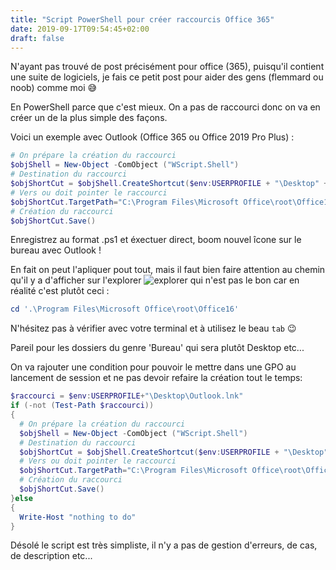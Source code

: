 ```yaml
---
title: "Script PowerShell pour créer raccourcis Office 365"
date: 2019-09-17T09:54:45+02:00
draft: false
---
```


N'ayant pas trouvé de post précisément pour office (365), puisqu'il contient une suite de logiciels, je fais ce petit post pour aider des gens (flemmard ou noob) comme moi 😅

En PowerShell parce que c'est mieux. On a pas de raccourci donc on va en créer un de la plus simple des façons.

Voici un exemple avec Outlook (Office 365 ou Office 2019 Pro Plus) :

```PowerShell
# On prépare la création du raccourci
$objShell = New-Object -ComObject ("WScript.Shell")
# Destination du raccourci
$objShortCut = $objShell.CreateShortcut($env:USERPROFILE + "\Desktop" +"\Outlook.lnk")
# Vers ou doit pointer le raccourci
$objShortCut.TargetPath="C:\Program Files\Microsoft Office\root\Office16\OUTLOOK.EXE"
# Création du raccourci
$objShortCut.Save()
```
Enregistrez au format .ps1 et éxectuer direct, boom nouvel îcone sur le bureau avec Outlook !

En fait on peut l'apliquer pout tout, mais il faut bien faire attention au chemin qu'il y a d'afficher sur l'explorer
![explorer](/explorer-office.PNG)
qui n'est pas le bon car en réalité c'est plutôt ceci :
```PowerShell
cd '.\Program Files\Microsoft Office\root\Office16'
```
N'hésitez pas à vérifier avec votre terminal et à utilisez le beau `tab` 😉

Pareil pour les dossiers du genre 'Bureau' qui sera plutôt Desktop etc...

On va rajouter une condition pour pouvoir le mettre dans une GPO au lancement de session et ne pas devoir refaire la création tout le temps:
```PowerShell
$raccourci = $env:USERPROFILE+"\Desktop\Outlook.lnk"
if (-not (Test-Path $raccourci))
{
  # On prépare la création du raccourci
  $objShell = New-Object -ComObject ("WScript.Shell")
  # Destination du raccourci
  $objShortCut = $objShell.CreateShortcut($env:USERPROFILE + "\Desktop" +"\Outlook.lnk")
  # Vers ou doit pointer le raccourci
  $objShortCut.TargetPath="C:\Program Files\Microsoft Office\root\Office16\OUTLOOK.EXE"
  # Création du raccourci
  $objShortCut.Save()
}else
{
  Write-Host "nothing to do"
}
```

Désolé le script est très simpliste, il n'y a pas de gestion d'erreurs, de cas, de description etc...
